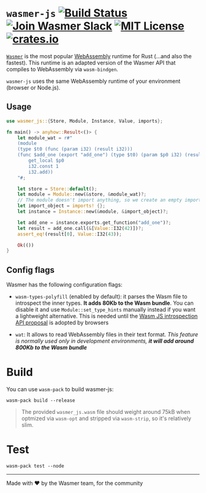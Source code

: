 # `wasmer-js` [![Build Status](https://github.com/wasmerio/wasmer/workflows/build/badge.svg?style=flat-square)](https://github.com/wasmerio/wasmer/actions?query=workflow%3Abuild) [![Join Wasmer Slack](https://img.shields.io/static/v1?label=Slack&message=join%20chat&color=brighgreen&style=flat-square)](https://slack.wasmer.io) [![MIT License](https://img.shields.io/github/license/wasmerio/wasmer.svg?style=flat-square)](https://github.com/wasmerio/wasmer/blob/master/LICENSE) [![crates.io](https://img.shields.io/crates/v/wasmer-js.svg)](https://crates.io/crates/wasmer-js)

[`Wasmer`](https://wasmer.io/) is the most popular
[WebAssembly](https://webassembly.org/) runtime for Rust (...and also
the fastest). This runtime is an adapted version of the Wasmer API that compiles to
WebAssembly via `wasm-bindgen`.

`wasmer-js` uses the same WebAssembly runtime of your environment (browser or Node.js).

## Usage

```rust
use wasmer_js::{Store, Module, Instance, Value, imports};

fn main() -> anyhow::Result<()> {
    let module_wat = r#"
    (module
    (type $t0 (func (param i32) (result i32)))
    (func $add_one (export "add_one") (type $t0) (param $p0 i32) (result i32)
        get_local $p0
        i32.const 1
        i32.add))
    "#;

    let store = Store::default();
    let module = Module::new(&store, &module_wat)?;
    // The module doesn't import anything, so we create an empty import object.
    let import_object = imports! {};
    let instance = Instance::new(&module, &import_object)?;

    let add_one = instance.exports.get_function("add_one")?;
    let result = add_one.call(&[Value::I32(42)])?;
    assert_eq!(result[0], Value::I32(43));

    Ok(())
}
```

## Config flags

Wasmer has the following configuration flags:
* `wasm-types-polyfill` (enabled by default): it parses the Wasm file to introspect the inner types. __It adds 80Kb to the Wasm bundle__. You can disable it and use `Module::set_type_hints` manually instead if you want a lightweight alternative.
  This is needed until the [Wasm JS introspection API proposal](https://github.com/WebAssembly/js-types/blob/master/proposals/js-types/Overview.md) is adopted by browsers

* `wat`: It allows to read WebAssembly files in their text format.
  *This feature is normally used only in development environments, __it will add around 800Kb to the Wasm bundle__*

# Build

You can use `wasm-pack` to build wasmer-js:

```
wasm-pack build --release
```

> The provided `wasmer_js.wasm` file should weight around 75kB when optmized via `wasm-opt` and stripped via `wasm-strip`, so it's relatively slim.

# Test

```
wasm-pack test --node
```

---

Made with ❤️ by the Wasmer team, for the community
